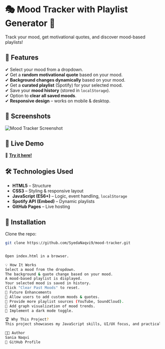 # 🎭 Mood Tracker with Playlist Generator 🎵  

Track your mood, get motivational quotes, and discover mood-based playlists!  

## 🌟 Features  
✔ Select your mood from a dropdown.  
✔ Get a **random motivational quote** based on your mood.  
✔ **Background changes dynamically** based on your mood.  
✔ Get a **curated playlist** (Spotify) for your selected mood.  
✔ Save your **mood history** (stored in `localStorage`).  
✔ Option to **clear all saved moods**.  
✔ **Responsive design** – works on mobile & desktop.  

## 📸 Screenshots  
![Mood Tracker Screenshot](https://syedanaqvi9.github.io/mood-tracker/images/mood-finder.png)  

## 🚀 Live Demo  
🔗 **[Try it here!](https://syedanaqvi9.github.io/mood-tracker/)**  

## 🛠 Technologies Used  
- **HTML5** – Structure  
- **CSS3** – Styling & responsive layout  
- **JavaScript (ES6+)** – Logic, event handling, `localStorage`  
- **Spotify API (Embed)** – Dynamic playlists  
- **GitHub Pages** – Live hosting  

## 📂 Installation  
Clone the repo:  
```bash
git clone https://github.com/SyedaNaqvi9/mood-tracker.git


Open index.html in a browser.

💡 How It Works
Select a mood from the dropdown.
The background & quote change based on your mood.
A mood-based playlist is displayed.
Your selected mood is saved in history.
Click "Clear Past Moods" to reset.
📜 Future Enhancements
🔹 Allow users to add custom moods & quotes.
🔹 Provide more playlist sources (YouTube, SoundCloud).
🔹 Add graph visualization of mood trends.
🔹 Implement a dark mode toggle.

🏆 Why This Project?
This project showcases my JavaScript skills, UI/UX focus, and practical web development knowledge. It’s a fun yet useful app that demonstrates interactivity and user engagement.

🧑‍💻 Author
Sania Naqvi
🔗 GitHub Profile